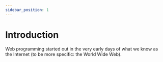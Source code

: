 ```yaml
---
sidebar_position: 1
---
```


# Introduction

Web programming started out in the very early days of what we know as the Internet (to be more specific: the World Wide Web).